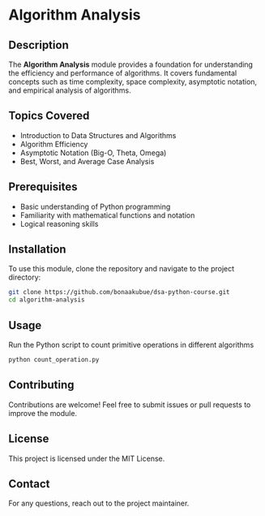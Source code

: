 # Algorithm Analysis

## Description
The **Algorithm Analysis** module provides a foundation for understanding the efficiency and performance of algorithms. It covers fundamental concepts such as time complexity, space complexity, asymptotic notation, and empirical analysis of algorithms.

## Topics Covered
- Introduction to Data Structures and Algorithms
- Algorithm Efficiency
- Asymptotic Notation (Big-O, Theta, Omega)
- Best, Worst, and Average Case Analysis

## Prerequisites
- Basic understanding of Python programming
- Familiarity with mathematical functions and notation
- Logical reasoning skills

## Installation
To use this module, clone the repository and navigate to the project directory:

```sh
git clone https://github.com/bonaakubue/dsa-python-course.git
cd algorithm-analysis
```

## Usage
Run the Python script to count primitive operations in different algorithms

```sh
python count_operation.py
```

## Contributing
Contributions are welcome! Feel free to submit issues or pull requests to improve the module.

## License
This project is licensed under the MIT License.

## Contact
For any questions, reach out to the project maintainer.
